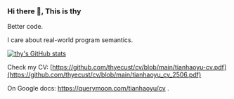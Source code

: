 ### Hi there 👋, This is thy

Better code.

I care about real-world program semantics.

[![thy's GitHub stats](https://github-readme-stats.vercel.app/api?username=thyecust)](https://github.com/anuraghazra/github-readme-stats)

Check my CV: [https://github.com/thyecust/cv/blob/main/tianhaoyu-cv.pdf](https://github.com/thyecust/cv/blob/main/tianhaoyu_cv_2506.pdf)

On Google docs: https://querymoon.com/tianhaoyu/cv .

<!--
**thyecust/thyecust** is a ✨ _special_ ✨ repository because its `README.md` (this file) appears on your GitHub profile.

Here are some ideas to get you started:

- 🔭 I’m currently working on ...
- 🌱 I’m currently learning ...
- 👯 I’m looking to collaborate on ...
- 🤔 I’m looking for help with ...
- 💬 Ask me about ...
- 📫 How to reach me: ...
- 😄 Pronouns: ...
- ⚡ Fun fact: ...
-->
